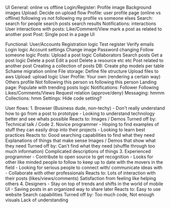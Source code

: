 UI 
General: 
	online vs offline
Login/Register:
	Profile image
	Background images
Upload:
	Decide on upload flow
Profile:
	user profile page (online vs offline)
	following vs not following
	my profile vs someone elses
Search:
	search for people
	search posts
	search results
Notifications:
	interactions
User interactions with posts:
	Like/Comment/View
	mark a post as related to another post
Post:
	Single post in a page UI
	
Functional:
User/Accounts
	Registration logic
	Test register
	Verify emails
	Login logic
	Account settings
		Change image
		Password changing
	Follow someone logic
Posts:
	Upload a post logic
		Collaborators
	Search posts
	Get a post logic
	Delete a post
	Edit a post
		Delete a resource etc etc
	Post related to another post
	Creating a collection of posts
DB:
	Create php models per table
	Schame migration online
File storage:
	Define file structure
	Upload files to aws
Upload:
	upload logic
User Profile:
	Your own (rendering a certain way)
	Others profile
		Not following this person vs following this person
Landing page:
	Populate with trending posts logic
Notifications:
	Follower
	Following
	Likes/Comments/Views
	Request relation (approve/deny)
Messaging: 
	hmmm
Collections:
	hmm
Settings:
	Hide code setting?


User flows:
	1. Browser (Business dude, non-techy)
		- Don't really understand how to go from a post to prototype
		- Looking to understand technology better and see whats possible
		Reacts to: Images / Demos
		Turned off by: Technical talk / Code
	2. Novice programmer
		- Hoping to find examples of stuff they can easily drop into their projects
		- Looking to learn best practices
		Reacts to: 
			Good searching capabilities to find what they need
			Explanations of things that make sense
			Images / Demos that show what they need
		Turned off by:
			Can't find what they need (shuffle through too much information)
			Complicated descriptions of things
	3. Experienced programmer
		- Contribute to open source to get recognition
		- Looks for other like minded people to follow to keep up to date with the movers in the field
		- Looking for serious people to connect with/ communicate ideas with
		- Collaborate with other professionals
		Reacts to:
			Lots of interaction with their posts (likes/views/comments)
			Satisfaction from feeling like helping others
	4. Designers 
		- Stay on top of trends and shifts in the world of mobile UI
		- Saving posts in an organized way to share later
		Reacts to:
			Easy to use website
			Search capabilities
		Turned off by:
			Too much code,
			Not enough visuals
			Lack of understanding











